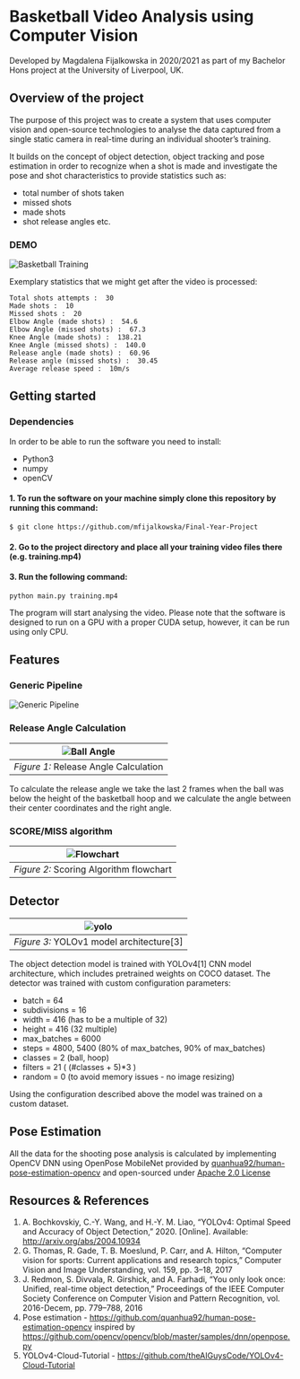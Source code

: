 # Basketball Video Analysis using Computer Vision

Developed by Magdalena Fijalkowska in 2020/2021 as part of my Bachelor Hons project at the University of Liverpool, UK. 


## Overview of the project
The purpose of this project was to create a system that uses computer vision and open-source technologies to analyse the data captured from a single static camera in real-time during an individual shooter’s training.

It builds on the concept of object detection, object tracking and pose estimation in order to recognize when a shot is made and investigate the pose and shot characteristics to provide statistics such as:
* total number of shots taken
* missed shots
* made shots
* shot release angles etc.

### DEMO
![Basketball Training](media/demo.gif)

Exemplary statistics that we might get after the video is processed:
```
Total shots attempts :  30
Made shots :  10
Missed shots :  20
Elbow Angle (made shots) :  54.6
Elbow Angle (missed shots) :  67.3
Knee Angle (made shots) :  138.21
Knee Angle (missed shots) :  140.0
Release angle (made shots) :  60.96
Release angle (missed shots) :  30.45
Average release speed :  10m/s
```

## Getting started

### Dependencies
In order to be able to run the software you need to install:

* Python3
* numpy 
* openCV 

#### 1. To run the software on your machine simply clone this repository by running this command:

``` git
$ git clone https://github.com/mfijalkowska/Final-Year-Project
```
#### 2. Go to the project directory and place all your training video files there (e.g. training.mp4)

#### 3. Run the following command: 
``` git
python main.py training.mp4
```
The program will start analysing the video.
Please note that the software is designed to run on a GPU with a proper CUDA setup, however, it can be run using only CPU.

## Features
### Generic Pipeline
![Generic Pipeline](media/pipeline.png)
### Release Angle Calculation
| ![Ball Angle](media/ballangle.png) | 
|:--:| 
| *Figure 1:* Release Angle Calculation |

To calculate the release angle we take the last 2 frames when the ball was below the height of the basketball hoop and we calculate the angle between their center coordinates and the right angle. 

### SCORE/MISS algorithm

| ![Flowchart](media/flowchart.png) | 
|:--:| 
| *Figure 2:* Scoring Algorithm flowchart |
## Detector
| ![yolo](media/yolo1.png) | 
|:--:| 
| *Figure 3:* YOLOv1 model architecture[3] |



The object detection model is trained with YOLOv4[1] CNN model architecture, which includes pretrained weights on COCO dataset. 
The detector was trained with custom configuration parameters:

* batch = 64
* subdivisions = 16
* width = 416 (has to be a multiple of 32)
* height = 416 (32 multiple)
* max_batches = 6000
* steps = 4800, 5400 (80% of max_batches, 90% of max_batches) 
* classes = 2 (ball, hoop)
* filters = 21 ( (#classes + 5)*3 )
* random = 0 (to avoid memory issues - no image resizing)

Using the configuration described above the model was trained on a custom dataset.

## Pose Estimation

All the data for the shooting pose analysis is calculated by implementing OpenCV DNN using OpenPose MobileNet provided by [quanhua92/human-pose-estimation-opencv](https://github.com/quanhua92/human-pose-estimation-opencv) and open-sourced under [Apache 2.0 License](https://github.com/mfijalkowska/Final-Year-Project/blob/main/LICENSE)

## Resources & References

1. A. Bochkovskiy, C.-Y. Wang, and H.-Y. M. Liao, “YOLOv4: Optimal Speed and Accuracy of Object
Detection,” 2020. [Online]. Available: http://arxiv.org/abs/2004.10934
2. G. Thomas, R. Gade, T. B. Moeslund, P. Carr, and A. Hilton, “Computer vision for sports: Current
applications and research topics,” Computer Vision and Image Understanding, vol. 159, pp. 3–18, 2017
3. J. Redmon, S. Divvala, R. Girshick, and A. Farhadi, “You only look once: Unified, real-time object
detection,” Proceedings of the IEEE Computer Society Conference on Computer Vision and Pattern
Recognition, vol. 2016-Decem, pp. 779–788, 2016
4. Pose estimation - https://github.com/quanhua92/human-pose-estimation-opencv inspired by https://github.com/opencv/opencv/blob/master/samples/dnn/openpose.py
6. YOLOv4-Cloud-Tutorial - https://github.com/theAIGuysCode/YOLOv4-Cloud-Tutorial

